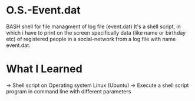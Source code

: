 # O.S.-Event.dat
 BASH shell for file managment of log file (event.dat)
 It's a shell script, in which i have to print on the screen specifically data (like name or birthday etc) of registered people in a social-network from a log file with name event.dat.
# What I Learned
-> Shell script on Operating system Linux (Ubuntu)
-> Execute a shell script program in command line with different parameters
